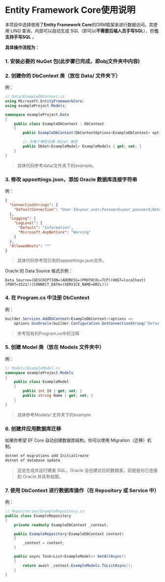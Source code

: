 # Entity Framework Core使用说明
本项目中选择使用了**Entity Framework Core**的ORM框架来进行数据访问。其使用 LINQ 查询，内部可以自动生成 SQL（即可以**不需要后端人员手写SQL**），但**也支持手写SQL** 。

**具体操作流程为**：
### 1. 安装必要的 NuGet 包(此步骤已完成，即obj文件夹中内容)

### 2.  创建你的 DbContext 类（放在 Data/ 文件夹下）
例：
```csharp
// Data/ExampleDbContext.cs
using Microsoft.EntityFrameworkCore;
using exampleProject.Models;

namespace exampleProject.Data
{
    public class ExampleDbContext : DbContext
    {
        public ExampleDbContext(DbContextOptions<ExampleDbContext> options) : base(options) {}

        // 为每个模型创建 DbSet 属性
        public DbSet<ExampleModel> ExampleModels { get; set; }
    }
}
```
> 具体代码参考data/文件夹下的example。

### 3. 修改 appsettings.json，添加 Oracle 数据库连接字符串
例：
```json
{
  "ConnectionStrings": {
    "DefaultConnection": "User Id=your_user;Password=your_password;Data Source=your_oracle_source"
  },
  "Logging": {
    "LogLevel": {
      "Default": "Information",
      "Microsoft.AspNetCore": "Warning"
    }
  },
  "AllowedHosts": "*"
}

```
> 具体代码参考现已有的appsettings.json文件。

Oracle 的 Data Source 格式示例：
```nginx
Data Source=(DESCRIPTION=(ADDRESS=(PROTOCOL=TCP)(HOST=localhost)(PORT=1521))(CONNECT_DATA=(SERVICE_NAME=ORCL)))
```
### 4. 在 Program.cs 中注册 DbContext
例：
```csharp
builder.Services.AddDbContext<ExampleDbContext>(options =>
    options.UseOracle(builder.Configuration.GetConnectionString("DefaultConnection")));
```
> 参考现有的Program.cs中的注释
### 5. 创建 Model 类（放在 Models 文件夹中）
例：
```csharp
// Models/ExampleModel.cs
namespace exampleProject.Models
{
    public class ExampleModel
    {
        public int Id { get; set; }
        public string Name { get; set; }
    }
}
```
> 具体参考Models/ 文件夹下的example
### 6. 创建并应用数据库迁移
如果你希望 EF Core 自动创建数据库结构，你可以使用 Migration（迁移）机制。
```bash
dotnet ef migrations add InitialCreate
dotnet ef database update
```
> 这会生成并运行建表 SQL，Oracle 会创建对应的数据表。前提是你已连接到 Oracle 并具有权限。

### 7. 使用 DbContext 进行数据库操作（在 Repository 或 Service 中）
例：
```csharp
// Repositories/ExampleRepository.cs
public class ExampleRepository
{
    private readonly ExampleDbContext _context;

    public ExampleRepository(ExampleDbContext context)
    {
        _context = context;
    }

    public async Task<List<ExampleModel>> GetAllAsync()
    {
        return await _context.ExampleModels.ToListAsync();
    }
}
```

